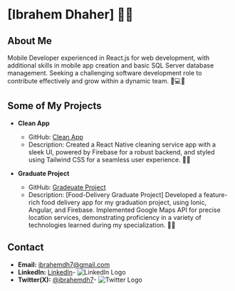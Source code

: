 # [Ibrahem Dhaher] 👨‍💻

## About Me
Mobile Developer experienced in React.js for web development, with additional skills in mobile app creation and basic SQL Server database management. Seeking a challenging software development role to contribute effectively and grow within a dynamic team. 📱💻🚀
## Some of My Projects

- **Clean App**
  - GitHub: [Clean App](https://github.com/Ibrahemdh7/CleanApp)
  - Description: Created a React Native cleaning service app with a sleek UI, powered by Firebase for a robust backend, and styled using Tailwind CSS for a seamless user experience. 🧹✨

- **Graduate Project**
  - GitHub: [Gradeuate Project](https://github.com/Ibrahemdh7/Gradeuate-Projectt)
  - Description: [Food-Delivery Graduate Project] Developed a feature-rich food delivery app for my graduation project, using Ionic, Angular, and Firebase. Implemented Google Maps API for precise location services, demonstrating proficiency in a variety of technologies learned during my specialization. 🍔🚀
  
## Contact
- **Email:** [ibrahemdh7@gmail.com](mailto:ibrahemdh7@gmail.com) 
- **LinkedIn:** [LinkedIn](https://www.linkedin.com/in/ibrahemdh7/)- ![LinkedIn Logo](https://img.icons8.com/color/48/000000/linkedin.png)
- **Twitter(X):** [@ibrahemdh7](https://twitter.com/ibrahemdh7)- ![Twitter Logo](https://img.icons8.com/color/48/000000/twitter.png)


